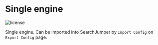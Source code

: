 # Single engine

![license](https://img.shields.io/badge/License-MIT-red.svg)

Single engine. Can be imported into SearchJumper by `Import Config` on `Export Config` page.
